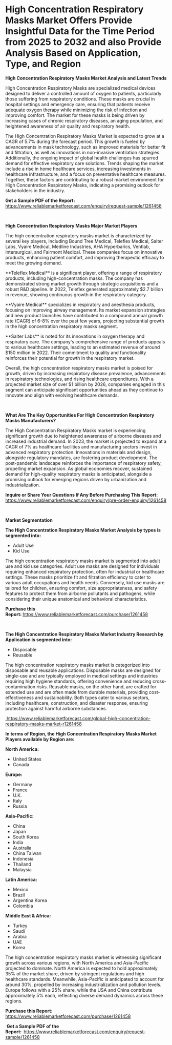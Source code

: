<p><h1>High Concentration Respiratory Masks Market Offers Provide Insightful Data for the Time Period from 2025 to 2032 and also Provide Analysis Based on Application, Type, and Region</h1></p><p><strong>High Concentration Respiratory Masks Market Analysis and Latest Trends</strong></p>
<p><p>High Concentration Respiratory Masks are specialized medical devices designed to deliver a controlled amount of oxygen to patients, particularly those suffering from respiratory conditions. These masks are crucial in hospital settings and emergency care, ensuring that patients receive adequate oxygen therapy while minimizing the risk of infection and improving comfort. The market for these masks is being driven by increasing cases of chronic respiratory diseases, an aging population, and heightened awareness of air quality and respiratory health.</p><p>The High Concentration Respiratory Masks Market is expected to grow at a CAGR of 5.7% during the forecast period. This growth is fueled by advancements in mask technology, such as improved materials for better fit and filtration, as well as innovations in non-invasive ventilation strategies. Additionally, the ongoing impact of global health challenges has spurred demand for effective respiratory care solutions. Trends shaping the market include a rise in home healthcare services, increasing investments in healthcare infrastructure, and a focus on preventative healthcare measures. Together, these factors are contributing to a robust market environment for High Concentration Respiratory Masks, indicating a promising outlook for stakeholders in the industry.</p></p>
<p><strong>Get a Sample PDF of the Report:&nbsp;</strong> <a href="https://www.reliablemarketforecast.com/enquiry/request-sample/1261458?utm_campaign=2925&utm_medium=2&utm_source=Github&utm_content=ia&utm_term=14042025&utm_id=high-concentration-respiratory-masks">https://www.reliablemarketforecast.com/enquiry/request-sample/1261458</a></p>
<p>&nbsp;</p>
<p><strong>High Concentration Respiratory Masks Major Market Players</strong></p>
<p><p>The high concentration respiratory masks market is characterized by several key players, including Bound Tree Medical, Teleflex Medical, Salter Labs, Vyaire Medical, Medline Industries, AHA Hyperbarics, Ventlab, Intersurgical, and Fairmont Medical. These companies focus on innovative products, enhancing patient comfort, and improving therapeutic efficacy to meet the growing demand.</p><p>**Teleflex Medical** is a significant player, offering a range of respiratory products, including high-concentration masks. The company has demonstrated strong market growth through strategic acquisitions and a robust R&D pipeline. In 2022, Teleflex generated approximately $2.7 billion in revenue, showing continuous growth in the respiratory category.</p><p>**Vyaire Medical** specializes in respiratory and anesthesia products, focusing on improving airway management. Its market expansion strategies and new product launches have contributed to a compound annual growth rate (CAGR) of 6-8% over the past few years, projecting substantial growth in the high concentration respiratory masks segment.</p><p>**Salter Labs** is noted for its innovations in oxygen therapy and respiratory care. The company's comprehensive range of products appeals to various healthcare settings, leading to an estimated revenue of around $150 million in 2022. Their commitment to quality and functionality reinforces their potential for growth in the respiratory market.</p><p>Overall, the high concentration respiratory masks market is poised for growth, driven by increasing respiratory disease prevalence, advancements in respiratory technologies, and rising healthcare expenditures. With a projected market size of over $1 billion by 2026, companies engaged in this segment can anticipate significant opportunities ahead as they continue to innovate and align with evolving healthcare demands.</p></p>
<p>&nbsp;</p>
<p><strong>What Are The Key Opportunities For High Concentration Respiratory Masks Manufacturers?</strong></p>
<p><p>The High Concentration Respiratory Masks market is experiencing significant growth due to heightened awareness of airborne diseases and increased industrial demand. In 2023, the market is projected to expand at a CAGR of 7% as healthcare facilities and manufacturing sectors invest in advanced respiratory protection. Innovations in materials and design, alongside regulatory mandates, are fostering product development. The post-pandemic landscape reinforces the importance of respiratory safety, propelling market expansion. As global economies recover, sustained demand for high-quality respiratory masks is anticipated, alongside a promising outlook for emerging regions driven by urbanization and industrialization.</p></p>
<p><strong>Inquire or Share Your Questions If Any Before Purchasing This Report:</strong> <a href="https://www.reliablemarketforecast.com/enquiry/pre-order-enquiry/1261458?utm_campaign=2925&utm_medium=2&utm_source=Github&utm_content=ia&utm_term=14042025&utm_id=high-concentration-respiratory-masks">https://www.reliablemarketforecast.com/enquiry/pre-order-enquiry/1261458</a></p>
<p>&nbsp;</p>
<p><strong>Market Segmentation</strong></p>
<p><strong>The High Concentration Respiratory Masks Market Analysis by types is segmented into:</strong></p>
<p><ul><li>Adult Use</li><li>Kid Use</li></ul></p>
<p><p>The high concentration respiratory masks market is segmented into adult use and kid use categories. Adult use masks are designed for individuals requiring enhanced respiratory protection, often for industrial or healthcare settings. These masks prioritize fit and filtration efficiency to cater to various adult occupations and health needs. Conversely, kid use masks are tailored for children, ensuring comfort, size appropriateness, and safety features to protect them from airborne pollutants and pathogens, while considering their unique anatomical and behavioral characteristics.</p></p>
<p><strong>Purchase this Report:&nbsp;</strong><a href="https://www.reliablemarketforecast.com/purchase/1261458?utm_campaign=2925&utm_medium=2&utm_source=Github&utm_content=ia&utm_term=14042025&utm_id=high-concentration-respiratory-masks">https://www.reliablemarketforecast.com/purchase/1261458</a></p>
<p>&nbsp;</p>
<p><strong>The High Concentration Respiratory Masks Market Industry Research by Application is segmented into:</strong></p>
<p><ul><li>Disposable</li><li>Reusable</li></ul></p>
<p><p>The high concentration respiratory masks market is categorized into disposable and reusable applications. Disposable masks are designed for single-use and are typically employed in medical settings and industries requiring high hygiene standards, offering convenience and reducing cross-contamination risks. Reusable masks, on the other hand, are crafted for extended use and are often made from durable materials, providing cost-effectiveness and sustainability. Both types cater to various sectors, including healthcare, construction, and disaster response, ensuring protection against harmful airborne substances.</p></p>
<p><a href="https://www.reliablemarketforecast.com/global-high-concentration-respiratory-masks-market-r1261458?utm_campaign=2925&utm_medium=2&utm_source=Github&utm_content=ia&utm_term=14042025&utm_id=high-concentration-respiratory-masks">&nbsp;https://www.reliablemarketforecast.com/global-high-concentration-respiratory-masks-market-r1261458</a></p>
<p><strong>In terms of Region, the High Concentration Respiratory Masks Market Players available by Region are:</strong></p>
<p>
    <p> <strong> North America: </strong>
        <ul>
            <li>United States</li>
            <li>Canada</li>
        </ul>
        </p> 
    <p> <strong> Europe: </strong>
        <ul>
            <li>Germany</li>
            <li>France</li>
            <li>U.K.</li>
            <li>Italy</li>
            <li>Russia</li>
        </ul>
        </p> 
    <p> <strong> Asia-Pacific: </strong>
        <ul>
            <li>China</li>
            <li>Japan</li>
            <li>South Korea</li>
            <li>India</li>
            <li>Australia</li>
            <li>China Taiwan</li>
            <li>Indonesia</li>
            <li>Thailand</li>
            <li>Malaysia</li>
        </ul>
        </p> 
    <p> <strong> Latin America: </strong>
        <ul>
            <li>Mexico</li>
            <li>Brazil</li>
            <li>Argentina Korea</li>
            <li>Colombia</li>
        </ul>
        </p> 
    <p> <strong> Middle East & Africa: </strong>
        <ul>
            <li>Turkey</li>
            <li>Saudi</li>
            <li>Arabia</li>
            <li>UAE</li>
            <li>Korea</li>
        </ul>
    </p>
    </p>
<p><p>The high concentration respiratory masks market is witnessing significant growth across various regions, with North America and Asia-Pacific projected to dominate. North America is expected to hold approximately 35% of the market share, driven by stringent regulations and high healthcare standards. Meanwhile, Asia-Pacific is anticipated to account for around 30%, propelled by increasing industrialization and pollution levels. Europe follows with a 25% share, while the USA and China contribute approximately 5% each, reflecting diverse demand dynamics across these regions.</p></p>
<p><strong>Purchase this Report: </strong><a href="https://www.reliablemarketforecast.com/purchase/1261458?utm_campaign=2925&utm_medium=2&utm_source=Github&utm_content=ia&utm_term=14042025&utm_id=high-concentration-respiratory-masks">https://www.reliablemarketforecast.com/purchase/1261458</a></p>
<p>&nbsp;<strong>Get a Sample PDF of the Report:&nbsp;&nbsp;</strong><a href="https://www.reliablemarketforecast.com/enquiry/request-sample/1261458?utm_campaign=2925&utm_medium=2&utm_source=Github&utm_content=ia&utm_term=14042025&utm_id=high-concentration-respiratory-masks">https://www.reliablemarketforecast.com/enquiry/request-sample/1261458</a></p>
<p><strong></strong></p>
<p><p></p><p></p><p></p></p>
